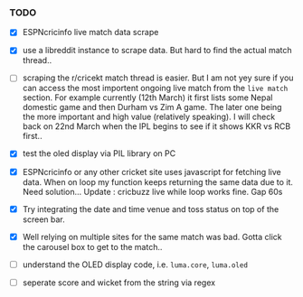 ### TODO
- [x] ESPNcricinfo live match data scrape
- [x] use a libreddit instance to scrape data. But hard to find the actual match thread..
- [ ] scraping the r/cricekt match thread is easier. But I am not yey sure if you can access the most importent ongoing live match from the `live match` section. For example currently (12th March) it first lists some Nepal domestic game and then Durham vs Zim A game. The later one being the more important and high value (relatively speaking). I will check back on 22nd March when the IPL begins to see if it shows KKR vs RCB first..
- [x] test the oled display via PIL library on PC
- [x] ESPNcricinfo or any other cricket site uses javascript for fetching live data. When on loop my function keeps returning the same data due to it. Need solution... Update : cricbuzz live while loop works fine. Gap 60s
- [x] Try integrating the date and time venue and toss status on top of the screen bar.
- [x] Well relying on multiple sites for the same match was bad. Gotta click the carousel box to get to the match..
- [ ] understand the OLED display code, i.e. `luma.core`, `luma.oled`
- [ ] seperate score and wicket from the string via regex
    
